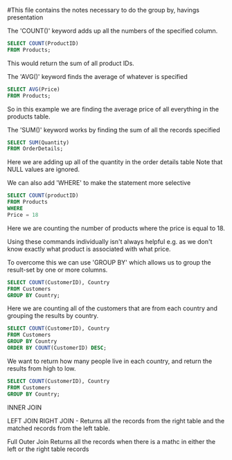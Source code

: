 #This file contains the notes necessary to do the group by, havings presentation

The 'COUNT()' keyword adds up all the numbers
of the specified column.


```sqL
SELECT COUNT(ProductID)
FROM Products;
```
This would return the sum of all product IDs.

The 'AVG()' keyword finds the average of whatever is specified


```sqL
SELECT AVG(Price)
FROM Products;
```
So in this example we are finding the average price
of all everything in the products table.

The 'SUM()' keyword works by finding the sum of all the records specified
```sqL
SELECT SUM(Quantity)
FROM OrderDetails;
```
Here we are adding up all of the quantity in the order details table
Note that NULL values are ignored.

We can also add 'WHERE' to make the statement more selective
```sqL
SELECT COUNT(productID)
FROM Products
WHERE
Price = 18
```
Here we are counting the number of products
where the price is equal to 18.

Using these commands individually isn't always helpful e.g.
as we don't know exactly what product is associated with what price.

To overcome this we can use 'GROUP BY' which allows us to group
the result-set by one or more columns.

```sqL
SELECT COUNT(CustomerID), Country
FROM Customers
GROUP BY Country;
```
Here we are counting all of the customers that are from each country
and grouping the results by country.


```sqL
SELECT COUNT(CustomerID), Country
FROM Customers
GROUP BY Country
ORDER BY COUNT(CustomerID) DESC;
```

We want to return how many people live in each country, and return the
results from high to low.



```sqL
SELECT COUNT(CustomerID), Country
FROM Customers
GROUP BY Country;
```
INNER JOIN

LEFT JOIN
RIGHT JOIN -
Returns all the records from the right table and the matched records from the left table.

Full Outer Join
Returns all the records when there is a mathc in either the left or the right table records